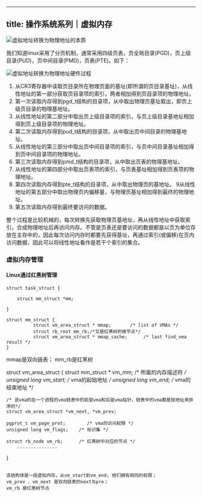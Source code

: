 
---
title: 操作系统系列｜虚拟内存
---

![虚拟地址转换为物理地址的本质](https://pics7.baidu.com/feed/95eef01f3a292df5ed263835cecf2b6835a8732b.png?token=d3599f2975744c1d572bd6e62b2daf04)


我们知道linux采用了分页机制，通常采用四级页表，页全局目录(PGD)，页上级目录(PUD)，页中间目录(PMD)，页表(PTE)。如下：

![虚拟地址转换为物理地址硬件过程](https://pics2.baidu.com/feed/728da9773912b31b18d3813af7e64172dbb4e169.png?token=c455dcb1766f6df26c45bc14d987b355)

1. 从CR3寄存器中读取页目录所在物理页面的基址(即所谓的页目录基址)，从线性地址的第一部分获取页目录项的索引，两者相加得到页目录项的物理地址。
2. 第一次读取内存得到pgd_t结构的目录项，从中取出物理页基址取出，即页上级页目录的物理基地址。
3. 从线性地址的第二部分中取出页上级目录项的索引，与页上级目录基地址相加得到页上级目录项的物理地址。
4. 第二次读取内存得到pud_t结构的目录项，从中取出页中间目录的物理基地址。
5. 从线性地址的第三部分中取出页中间目录项的索引，与页中间目录基址相加得到页中间目录项的物理地址。
6. 第三次读取内存得到pmd_t结构的目录项，从中取出页表的物理基地址。
7. 从线性地址的第四部分中取出页表项的索引，与页表基址相加得到页表项的物理地址。
8. 第四次读取内存得到pte_t结构的目录项，从中取出物理页的基地址。
9从线性地址的第五部分中取出物理页内偏移量，与物理页基址相加得到最终的物理地址。
10. 第五次读取内存得到最终要访问的数据。

整个过程是比较机械的，每次转换先获取物理页基地址，再从线性地址中获取索引，合成物理地址后再访问内存。不管是页表还是要访问的数据都是以页为单位存放在主存中的，因此每次访问内存时都要先获得基址，再通过索引(或偏移)在页内访问数据，因此可以将线性地址看作是若干个索引的集合。

### 虚拟内存管理

#### Linux通过红黑树管理

```
struct task_struct {

    struct mm_struct *mm;

}
```

```
struct mm_struct {
          struct vm_area_struct * mmap;       /* list of VMAs */
          struct rb_root mm_rb;/*又是红黑树的根节点*/
          struct vm_area_struct * mmap_cache;      /* last find_vma result */
}
```

mmap是双向链表；
mm_rb是红黑树

struct vm_area_struct {
    struct mm_struct * vm_mm;    /* 所属的内存描述符 */
    unsigned long vm_start;    /* vma的起始地址 */
    unsigned long vm_end;        /* vma的结束地址 */
 
    /* 该vma的在一个进程的vma链表中的前驱vma和后驱vma指针，链表中的vma都是按地址来排序的*/
    struct vm_area_struct *vm_next, *vm_prev;
 
    pgprot_t vm_page_prot;        /* vma的访问权限 */
    unsigned long vm_flags;    /* 标识集 */
 
    struct rb_node vm_rb;      /* 红黑树中对应的节点 */
        ...............
}
```

该结构体是一段虚拟内存，从vm_start到vm_end; 他们拥有相同的权限；
vm_prev 、vm_next 是双向链表的next与pre；
vm_rb 是红黑树节点

